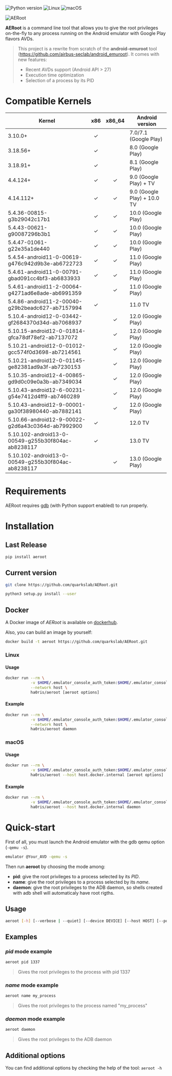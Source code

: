 ![Python version](https://img.shields.io/badge/Python-%E2%89%A53.7-brightgreen?style=flat-square&logo=python "Python 3")
![Linux](https://img.shields.io/badge/Linux-x86__64-brightgreen?style=flat-square&logo=linux "Linux")
![macOS](https://img.shields.io/badge/macOS-x86__64-brightgreen?style=flat-square&logo=apple "macOS")

![AERoot](https://user-images.githubusercontent.com/56136693/121723563-f4021c80-cae6-11eb-84bb-ac6d6dc32665.png "AERoot Logo")

**AERoot** is a command line tool that allows you to give the root privileges on-the-fly to any process running on the Android emulator with Google Play flavors AVDs.
> This project is a rewrite from scratch of the **android-emuroot** tool (https://github.com/airbus-seclab/android_emuroot).
> It comes with new features:
> * Recent AVDs support (Android API > 27)
> * Execution time optimization
> * Selection of a process by its PID

# Compatible Kernels

| Kernel                                             | x86    | x86_64 | Android version             |
|----------------------------------------------------|:------:|:------:|-----------------------------|
| 3.10.0+                                            | ✓      |        | 7.0/7.1 (Google Play)       |
| 3.18.56+                                           | ✓      |        | 8.0 (Google Play)           |
| 3.18.91+                                           | ✓      |        | 8.1 (Google Play)           |
| 4.4.124+                                           | ✓      | ✓      | 9.0 (Google Play) + TV      |
| 4.14.112+                                          | ✓      | ✓      | 9.0 (Google Play) + 10.0 TV |
| 5.4.36-00815-g3b29042c17b1                         | ✓      | ✓      | 10.0 (Google Play)          |
| 5.4.43-00621-g90087296b3b1                         | ✓      | ✓      | 10.0 (Google Play)          |
| 5.4.47-01061-g22e35a1de440                         | ✓      | ✓      | 10.0 (Google Play)          |
| 5.4.54-android11-0-00619-g476c942d9b3e-ab6722723   | ✓      | ✓      | 11.0 (Google Play)          |
| 5.4.61-android11-0-00791-gbad091cc4bf3-ab6833933   | ✓      | ✓      | 11.0 (Google Play)          |
| 5.4.61-android11-2-00064-g4271ad6e8ade-ab6991359   |        | ✓      | 11.0 (Google Play)          |
| 5.4.86-android11-2-00040-g29b2beadc627-ab7157994   | ✓      |        | 11.0 TV                     |
| 5.10.4-android12-0-03442-gf2684370d34d-ab7068937   |        | ✓      | 12.0 (Google Play)          |
| 5.10.15-android12-0-01814-gfca78df78ef2-ab7137072  |        | ✓      | 12.0 (Google Play)          |
| 5.10.21-android12-0-01012-gcc574f0d3698-ab7214561  |        | ✓      | 12.0 (Google Play)          |
| 5.10.21-android12-0-01145-ge82381ad9a3f-ab7230153  |        | ✓      | 12.0 (Google Play)          |
| 5.10.35-android12-4-00865-gd9d0c09e0a3b-ab7349034  |        | ✓      | 12.0 (Google Play)          |
| 5.10.43-android12-6-00231-g54e7412d4ff9-ab7460289  |        | ✓      | 12.0 (Google Play)          |
| 5.10.43-android12-9-00001-ga30f38980440-ab7882141  |        | ✓      | 12.0 (Google Play)          |
| 5.10.66-android12-9-00022-g2d6a43c0364d-ab7992900  | ✓      |        | 12.0 TV                     |
| 5.10.102-android13-0-00549-g255b30f804ac-ab8238117 | ✓      |        | 13.0 TV                     |
| 5.10.102-android13-0-00549-g255b30f804ac-ab8238117 |        | ✓      | 13.0 (Google Play)          |

# Requirements

AERoot requires [gdb](https://www.gnu.org/software/gdb/) (with Python support enabled) to run properly.

# Installation

## Last Release

```bash
pip install aeroot
```

## Current version

```bash
git clone https://github.com/quarkslab/AERoot.git
```

```bash
python3 setup.py install --user
```

## Docker

A Docker image of *AERoot* is available on [dockerhub](https://hub.docker.com/r/ha0ris/aeroot).

Also, you can build an image by yourself:
```bash
docker build -t aeroot https://github.com/quarkslab/AERoot.git
```

### Linux

#### Usage

```bash
docker run --rm \
           -v $HOME/.emulator_console_auth_token:$HOME/.emulator_console_auth_token \
           --network host \
           ha0ris/aeroot [aeroot options]
```

#### Example

```bash
docker run --rm \
           -v $HOME/.emulator_console_auth_token:$HOME/.emulator_console_auth_token \
           --network host \
           ha0ris/aeroot daemon
```

### macOS

#### Usage

```bash
docker run --rm \
           -v $HOME/.emulator_console_auth_token:$HOME/.emulator_console_auth_token \
           ha0ris/aeroot --host host.docker.internal [aeroot options]
```

#### Example

```bash
docker run --rm \
           -v $HOME/.emulator_console_auth_token:$HOME/.emulator_console_auth_token \
           ha0ris/aeroot --host host.docker.internal daemon
```

# Quick-start

First of all, you must launch the Android emulator with the gdb qemu option (`-qemu -s`).
```bash
emulator @Your_AVD -qemu -s
```

Then run **aeroot** by choosing the mode among:
* **pid**: give the root privileges to a process selected by its *PID*.
* **name**: give the root privileges to a process selected by its *name*.
* **daemon**: give the root privileges to the ADB daemon, so shells created with adb shell will automaticaly have root rigths.

## Usage

```bash
aeroot [-h] [--verbose | --quiet] [--device DEVICE] [--host HOST] [--port PORT] {name,pid,daemon} ...
```

## Examples

### *pid* mode example

```bash
aeroot pid 1337
```

> Gives the root privileges to the process with pid 1337

### *name* mode example

```bash
aeroot name my_process
```

> Gives the root privileges to the process named "my_process"

### *daemon* mode example

```bash
aeroot daemon
```

> Gives the root privileges to the ADB daemon

## Additional options

You can find additional options by checking the help of the tool: `aeroot -h`
